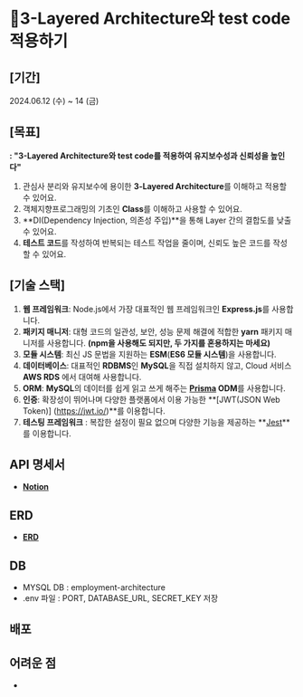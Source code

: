 # 🤝3-Layered Architecture와 test code 적용하기
## [기간]
2024.06.12 (수) ~ 14 (금)
## [목표]
**: "3-Layered Architecture와 test code를 적용하여 유지보수성과 신뢰성을 높인다"**
1) 관심사 분리와 유지보수에 용이한 **3-Layered Architecture**를 이해하고 적용할 수 있어요.
2) 객체지향프로그래밍의 기초인 **Class**를 이해하고 사용할 수 있어요.
3) **DI(Dependency Injection, 의존성 주입)**을 통해 Layer 간의 결합도를 낮출 수 있어요.
4) **테스트 코드**를 작성하여 반복되는 테스트 작업을 줄이며, 신뢰도 높은 코드를 작성할 수 있어요.

## [기술 스택]
1) **웹 프레임워크**: Node.js에서 가장 대표적인 웹 프레임워크인 **Express.js**를 사용합니다.
2) **패키지 매니저**: 대형 코드의 일관성, 보안, 성능 문제 해결에 적합한 **yarn** 패키지 매니저를 사용합니다. **(npm을 사용해도 되지만, 두 가지를 혼용하지는 마세요)**
3) **모듈 시스템**: 최신 JS 문법을 지원하는 **ESM**(**ES6 모듈 시스템**)을 사용합니다.
4) **데이터베이스**: 대표적인 **RDBMS**인 **MySQL**을 직접 설치하지 않고, Cloud 서비스 **AWS RDS** 에서 대여해 사용합니다.
5) **ORM**: **MySQL**의 데이터를 쉽게 읽고 쓰게 해주는 **[Prisma](https://www.prisma.io/) ODM**를 사용합니다.
6) **인증**: 확장성이 뛰어나며 다양한 플랫폼에서 이용 가능한 **[JWT(JSON Web Token)] (https://jwt.io/)**를 이용합니다.
7) **테스팅 프레임워크** : 복잡한 설정이 필요 없으며 다양한 기능을 제공하는 **[Jest](https://jestjs.io/)**를 이용합니다.

## **API 명세서**
- **[Notion](https://humorous-krill-a4e.notion.site/Node-js-API-c3dc5b534692415fb2c4bb75fa989d36?pvs=4)**

## **ERD**
- **[ERD](https://drawsql.app/teams/-1294/diagrams/employment)**

## **DB**
- MYSQL DB : employment-architecture
- .env 파일 : PORT, DATABASE_URL, SECRET_KEY 저장

## **배포**

## **어려운 점**
- 